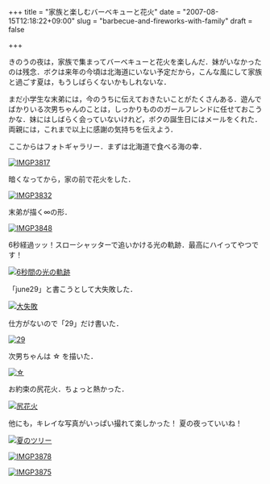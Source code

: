 +++
title = "家族と楽しむバーベキューと花火"
date = "2007-08-15T12:18:22+09:00"
slug = "barbecue-and-fireworks-with-family"
draft = false

+++

<p>きのうの夜は，家族で集まってバーベキューと花火を楽しんだ．妹がいなかったのは残念．ボクは来年の今頃は北海道にいない予定だから，こんな風にして家族と過ごす夏は，もうしばらくないかもしれないな．</p>
<p>まだ小学生な末弟には，今のうちに伝えておきたいことがたくさんある．遊んでばかりいる次男ちゃんのことは，しっかりもののガールフレンドに任せておこうかな．妹にはしばらく会っていないけれど，ボクの誕生日にはメールをくれた．両親には，これまで以上に感謝の気持ちを伝えよう．</p>
<p>ここからはフォトギャラリー．まずは北海道で食べる海の幸．</p>
<p><a href="http://www.flickr.com/photos/june29/1121891986/" title="Photo Sharing"><img src="http://farm2.static.flickr.com/1270/1121891986_e921845579.jpg" alt="IMGP3817" /></a></p>
<p>暗くなってから，家の前で花火をした．</p>
<p><a href="http://www.flickr.com/photos/june29/1121918022/" title="Photo Sharing"><img src="http://farm2.static.flickr.com/1144/1121918022_9be907b3f9.jpg" alt="IMGP3832" /></a></p>
<p>末弟が描く∞の形．</p>
<p><a href="http://www.flickr.com/photos/june29/1121090381/" title="Photo Sharing"><img src="http://farm2.static.flickr.com/1064/1121090381_39dacfd9a5.jpg" alt="IMGP3848" /></a></p>
<p>6秒経過ッッ！スローシャッターで追いかける光の軌跡．最高にハイってやつです！</p>
<p><a href="http://www.flickr.com/photos/june29/1121946880/" title="Photo Sharing"><img src="http://farm2.static.flickr.com/1309/1121946880_b2ec0363e4.jpg" alt="6秒間の光の軌跡" /></a></p>
<p>「june29」と書こうとして大失敗した．</p>
<p><a href="http://www.flickr.com/photos/june29/1121111249/" title="Photo Sharing"><img src="http://farm2.static.flickr.com/1192/1121111249_afa548c440.jpg" alt="大失敗" /></a></p>
<p>仕方がないので「29」だけ書いた．</p>
<p><a href="http://www.flickr.com/photos/june29/1121981686/" title="Photo Sharing"><img src="http://farm2.static.flickr.com/1185/1121981686_8e23bf812d.jpg" alt="29" /></a></p>
<p>次男ちゃんは ☆ を描いた．</p>
<p><a href="http://www.flickr.com/photos/june29/1121971294/" title="Photo Sharing"><img src="http://farm2.static.flickr.com/1384/1121971294_451cf09226.jpg" alt="☆" /></a></p>
<p>お約束の尻花火．ちょっと熱かった．</p>
<p><a href="http://www.flickr.com/photos/june29/1121989780/" title="Photo Sharing"><img src="http://farm2.static.flickr.com/1130/1121989780_662ba804c5.jpg" alt="尻花火" /></a></p>
<p>他にも，キレイな写真がいっぱい撮れて楽しかった！ 夏の夜っていいね！</p>
<p><a href="http://www.flickr.com/photos/june29/1121159125/" title="Photo Sharing"><img src="http://farm2.static.flickr.com/1206/1121159125_fc6f86f44d.jpg" alt="夏のツリー" /></a></p>
<p><a href="http://www.flickr.com/photos/june29/1121994320/" title="Photo Sharing"><img src="http://farm2.static.flickr.com/1164/1121994320_5b04d5e888.jpg" alt="IMGP3878" /></a></p>
<p><a href="http://www.flickr.com/photos/june29/1121987944/" title="Photo Sharing"><img src="http://farm2.static.flickr.com/1323/1121987944_97de4ee08c.jpg" alt="IMGP3875" /></a></p>
